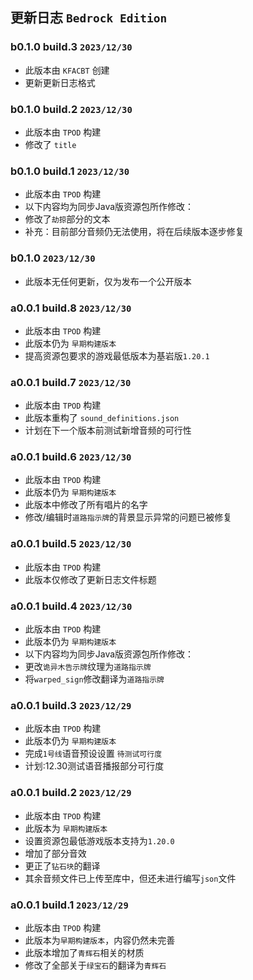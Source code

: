 ## 更新日志 `Bedrock Edition`

### b0.1.0 build.3 `2023/12/30`

 - 此版本由 `KFACBT` 创建
 - 更新更新日志格式

### b0.1.0 build.2 `2023/12/30`

 - 此版本由 `TPOD` 构建
 - 修改了 `title`

### b0.1.0 build.1 `2023/12/30`

 - 此版本由 `TPOD` 构建
 - 以下内容均为同步Java版资源包所作修改：
 - 修改了`劫掠`部分的文本
 - 补充：目前部分音频仍无法使用，将在后续版本逐步修复

### b0.1.0 `2023/12/30`

 - 此版本无任何更新，仅为发布一个公开版本

### a0.0.1 build.8 `2023/12/30`

 - 此版本由 `TPOD` 构建
 - 此版本仍为 `早期构建版本`
 - 提高资源包要求的游戏最低版本为基岩版`1.20.1`

### a0.0.1 build.7 `2023/12/30`

- 此版本由 `TPOD` 构建
- 此版本重构了 `sound_definitions.json`
- 计划在下一个版本前测试新增音频的可行性

### a0.0.1 build.6 `2023/12/30`

 - 此版本由 `TPOD` 构建
 - 此版本仍为 `早期构建版本`
 - 此版本中修改了所有唱片的名字
 - 修改/编辑时`道路指示牌`的背景显示异常的问题已被修复

### a0.0.1 build.5 `2023/12/30`

 - 此版本由 `TPOD` 构建
 - 此版本仅修改了更新日志文件标题

### a0.0.1 build.4 `2023/12/30`

 - 此版本由 `TPOD` 构建
 - 此版本仍为 `早期构建版本`
 - 以下内容均为同步Java版资源包所作修改：
 - 更改`诡异木告示牌`纹理为`道路指示牌`
 - 将`warped_sign`修改翻译为`道路指示牌`

### a0.0.1 build.3 `2023/12/29`

 - 此版本由 `TPOD` 构建
 - 此版本仍为 `早期构建版本`
 - 完成`1号线`语音预设设置 `待测试可行度`
 - 计划:12.30测试语音播报部分可行度

### a0.0.1 build.2 `2023/12/29`

 - 此版本由 `TPOD` 构建
 - 此版本为 `早期构建版本`
 - 设置资源包最低游戏版本支持为`1.20.0`
 - 增加了部分音效
 - 更正了`钻石块`的翻译
 - 其余音频文件已上传至库中，但还未进行编写`json`文件

### a0.0.1 build.1 `2023/12/29`

 - 此版本由 `TPOD` 构建
 - 此版本为`早期构建版本`，内容仍然未完善
 - 此版本增加了`青辉石`相关的材质
 - 修改了全部关于`绿宝石`的翻译为`青辉石`
